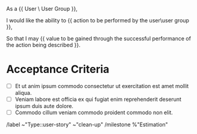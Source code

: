 <!-- 
User Stories are the standard method of documenting requirements for Agile Projects and form the interface through which Developers and the other members of the Scrum Team communicate.

User Stories document the individual actions that a specific user or type of user should be able to perform, and the benefit that the user is expecting to gain from the successful performance of that action. They have a strict format and are careful to specify a single action, from the perspective of a single user\user type and stay away from specifying design.

Please follow the instructions in each of the sections below, adhering to the template and replacing the placeholder text as you go.

NB. This is a template and sections can be filled or left as is where information is or is not available, or sections are or are not relevant.

Please replace the braces {{  }} and the text between, being careful not to suggest or specify any kind of design or implementation.
-->

 As a {{ User \ User Group }},

 I would like the ability to {{ action to be performed by the user\user group }},

 So that I may {{ value to be gained through the successful performance of the action being described  }}.

 # Acceptance Criteria
 <!--
    Please provide a task list of statements that are measurable, concise and directly related to the completion of the action being described and the value to be gained from its completion.
    
    Acceptance Criteria should seek to answer the questions:
        1. How do we know when the action has been completed successfully?
        2. How do we know when the action has been completed unsuccessfully?
        3. How do we know when the action has not been completed successfully?
-->
- [ ] Et ut anim ipsum commodo consectetur ut exercitation est amet mollit aliqua.
- [ ] Veniam labore est officia ex qui fugiat enim reprehenderit deserunt ipsum duis aute dolore.
- [ ] Commodo cillum veniam commodo proident commodo non elit.

/label ~"Type::user-story" ~"clean-up"
/milestone %"Estimation"
